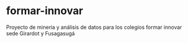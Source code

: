 # formar-innovar
Proyecto de minería y análisis de datos para los colegios formar innovar sede Girardot y Fusagasugá
